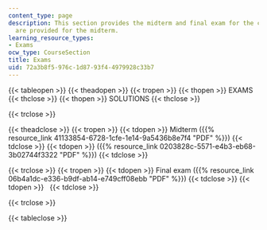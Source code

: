 ```yaml
---
content_type: page
description: This section provides the midterm and final exam for the course.  Solutions
  are provided for the midterm.
learning_resource_types:
- Exams
ocw_type: CourseSection
title: Exams
uid: 72a3b8f5-976c-1d87-93f4-4979928c33b7
---
```


{{< tableopen >}}
{{< theadopen >}}
{{< tropen >}}
{{< thopen >}}
EXAMS
{{< thclose >}}
{{< thopen >}}
SOLUTIONS
{{< thclose >}}

{{< trclose >}}

{{< theadclose >}}
{{< tropen >}}
{{< tdopen >}}
Midterm ({{% resource_link 41133854-6728-1cfe-1e14-9a5436b8e7f4 "PDF" %}})
{{< tdclose >}}
{{< tdopen >}}
({{% resource_link 0203828c-5571-e4b3-eb68-3b02744f3322 "PDF" %}})
{{< tdclose >}}

{{< trclose >}}
{{< tropen >}}
{{< tdopen >}}
Final exam ({{% resource_link 06b4a1dc-e336-b9df-ab14-e749cff08ebb "PDF" %}})
{{< tdclose >}}
{{< tdopen >}}
 
{{< tdclose >}}

{{< trclose >}}

{{< tableclose >}}